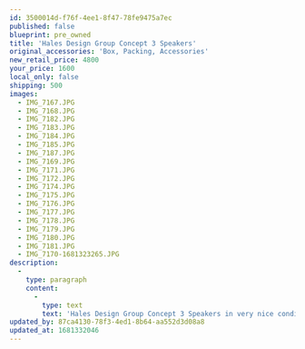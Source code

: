 ```yaml
---
id: 3500014d-f76f-4ee1-8f47-78fe9475a7ec
published: false
blueprint: pre_owned
title: 'Hales Design Group Concept 3 Speakers'
original_accessories: 'Box, Packing, Accessories'
new_retail_price: 4800
your_price: 1600
local_only: false
shipping: 500
images:
  - IMG_7167.JPG
  - IMG_7168.JPG
  - IMG_7182.JPG
  - IMG_7183.JPG
  - IMG_7184.JPG
  - IMG_7185.JPG
  - IMG_7187.JPG
  - IMG_7169.JPG
  - IMG_7171.JPG
  - IMG_7172.JPG
  - IMG_7174.JPG
  - IMG_7175.JPG
  - IMG_7176.JPG
  - IMG_7177.JPG
  - IMG_7178.JPG
  - IMG_7179.JPG
  - IMG_7180.JPG
  - IMG_7181.JPG
  - IMG_7170-1681323265.JPG
description:
  -
    type: paragraph
    content:
      -
        type: text
        text: 'Hales Design Group Concept 3 Speakers in very nice condition with original boxes and packing. Speakers sold as new for $4,800.00/pair. There is one ding in the cabinet at the back corner (pictured), along with a couple of very small scratches on the top of one speaker and a couple of very small tears in one grill. Overall, these have been well cared for and are in excellent shape for their age. '
updated_by: 87ca4130-78f3-4ed1-8b64-aa552d3d08a8
updated_at: 1681332046
---
```

